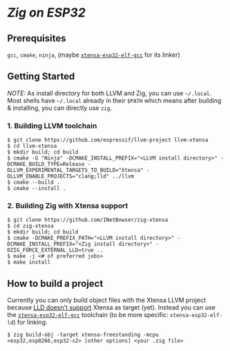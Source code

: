 # _Zig on ESP32_

## Prerequisites

`gcc`, `cmake`, `ninja`, (maybe [`xtensa-esp32-elf-gcc`](https://docs.espressif.com/projects/esp-idf/en/v3.3.4/get-started/linux-setup.html#toolchain-setup) for its linker)

## Getting Started

*NOTE:* As install directory for both LLVM and Zig, you can use `~/.local`. Most shells have `~/.local` already in their `$PATH` which means after building & installing, you can directly use `zig`.

### 1. Building LLVM toolchain

```
$ git clone https://github.com/espressif/llvm-project llvm-xtensa
$ cd llvm-xtensa
$ mkdir build; cd build
$ cmake -G "Ninja" -DCMAKE_INSTALL_PREFIX="<LLVM install directory>" -DCMAKE_BUILD_TYPE=Release -DLLVM_EXPERIMENTAL_TARGETS_TO_BUILD="Xtensa" -DLLVM_ENABLE_PROJECTS="clang;lld" ../llvm
$ cmake --build .
$ cmake --install .
```

### 2. Building Zig with Xtensa support
```
$ git clone https://github.com/INetBowser/zig-xtensa
$ cd zig-xtensa
$ mkdir build; cd build
$ cmake -DCMAKE_PREFIX_PATH="<LLVM install directory>" -DCMAKE_INSTALL_PREFIX="<Zig install directory>" -DZIG_FORCE_EXTERNAL_LLD=true ..
$ make -j <# of preferred jobs>
$ make install
```

## How to build a project
Currently you can only build object files with the Xtensa LLVM project because [LLD doesn't support](https://github.com/espressif/llvm-project/issues/11) Xtensa as target (yet). Instead you can use the [`xtensa-esp32-elf-gcc`](https://docs.espressif.com/projects/esp-idf/en/v3.3.4/get-started/linux-setup.html#toolchain-setup) toolchain (to be more specific: `xtensa-esp32-elf-ld`) for linking.
```
$ zig build-obj -target xtensa-freestanding -mcpu <esp32,esp8266,esp32-s2> [other options] <your .zig file>
```
